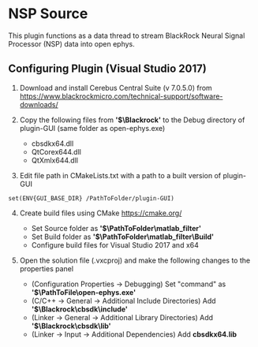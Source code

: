 # NSP Source
This plugin functions as a data thread to stream BlackRock Neural Signal Processor (NSP) data into open ephys. 

## Configuring Plugin (Visual Studio 2017)
1) Download and install Cerebus Central Suite (v 7.0.5.0) from https://www.blackrockmicro.com/technical-support/software-downloads/

2) Copy the following files from **'$\Blackrock'** to the Debug directory of plugin-GUI (same folder as open-ephys.exe) 
	- cbsdkx64.dll
	- QtCorex644.dll
	- QtXmlx644.dll


3) Edit file path in CMakeLists.txt with a path to a built version of plugin-GUI
```
set(ENV{GUI_BASE_DIR} /PathToFolder/plugin-GUI)
````
4) Create build files using CMake https://cmake.org/
	- Set Source folder as **'$\PathToFolder\matlab_filter'**
	- Set Build folder as **'$\PathToFolder\matlab_filter\Build'**
	- Configure build files for Visual Studio 2017 and x64

5) Open the solution file (.vxcproj) and make the following changes to the properties panel
	- (Configuration Properties -> Debugging) Set "command" as **'$\PathToFile\open-ephys.exe'**
	- (C/C++ -> General -> Additional Include Directories) Add **'$\Blackrock\cbsdk\include'**
	- (Linker -> General -> Additional Library Directories) Add **'$\Blackrock\cbsdk\lib'**
	- (Linker -> Input -> Additional Dependencies) Add **cbsdkx64.lib**

